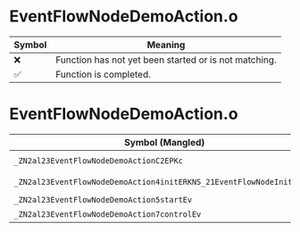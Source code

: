 # EventFlowNodeDemoAction.o
| Symbol | Meaning 
| ------------- | ------------- 
| :x: | Function has not yet been started or is not matching. 
| :white_check_mark: | Function is completed. 


# EventFlowNodeDemoAction.o
| Symbol (Mangled) | Symbol (Demangled) | Decompiled? |
| ------------- |  ------------- | ------------- |
| `_ZN2al23EventFlowNodeDemoActionC2EPKc` | `al::EventFlowNodeDemoAction::EventFlowNodeDemoAction(char const*)` | :white_check_mark: |
| `_ZN2al23EventFlowNodeDemoAction4initERKNS_21EventFlowNodeInitInfoE` | `al::EventFlowNodeDemoAction::init(al::EventFlowNodeInitInfo const&)` | :white_check_mark: |
| `_ZN2al23EventFlowNodeDemoAction5startEv` | `al::EventFlowNodeDemoAction::start(void)` | :white_check_mark: |
| `_ZN2al23EventFlowNodeDemoAction7controlEv` | `al::EventFlowNodeDemoAction::control(void)` | :white_check_mark: |
